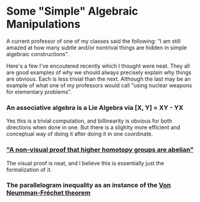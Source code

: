 # Some "Simple" Algebraic Manipulations
A current professor of one of my classes said the following: "I am still amazed at how many subtle and/or nontrival things are hidden in simple algebraic constructions".

Here's a few I've encoutered recently which I thought were neat. They all are good examples of why we should always precisely explain why things are obvious. Each is less trivial than the next. Although the last may be an example of what one of my professors would call "using nuclear weapons for elementary problems". 



### An associative algebra is a Lie Algebra via [X, Y] = XY - YX
Yes this is a trivial computation, and billinearity is obvious for both directions when done in one. But there is a slighlty more efficient and conceptual way of doing it after doing it in one coordinate.

### ["A non-visual proof that higher homotopy groups are abelian"](https://stanford.edu/~sfh/homotopy.pdf)
The visual proof is neat, and I believe this is essentially just the formalization of it. 

### The parallelogram inequality as an instance of the [Von Neumman-Fréchet theorem](https://en.wikipedia.org/wiki/Von_Neumann%27s_theorem)

